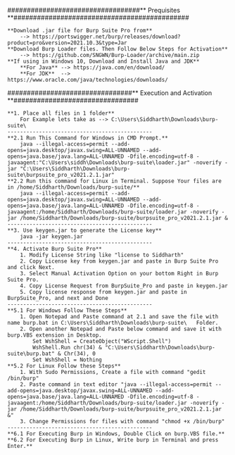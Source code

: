 ##################################** Prequisites **#############################################

	**Download .jar file for Burp Suite Pro from**
		--> https://portswigger.net/burp/releases/download?product=pro&version=2021.10.3&type=Jar
	**Download Burp Loader files. Then Follow Below Steps for Activation**
		--> https://github.com/SNGWN/Burp-Loader/archive/main.zip
	**If using in Windows 10, Download and Install Java and JDK**
		**For Java** --> https://java.com/en/download/
		**For JDK**  --> https://www.oracle.com/java/technologies/downloads/

################################** Execution and Activation **################################
	
	**1. Place all files in 1 folder**
		For Example lets take as --> C:\Users\Siddharth\Downloads\burp-suite\
	----------------------------------------------
	**2.1 Run This Command for Windows in CMD Prompt.**
		java --illegal-access=permit --add-opens=java.desktop/javax.swing=ALL-UNNAMED --add-opens=java.base/java.lang=ALL-UNNAMED -Dfile.encoding=utf-8 -javaagent:"C:\Users\siddh\Downloads\burp-suite\loader.jar" -noverify -jar "C:\Users\Siddharth\Downloads\burp-suite\burpsuite_pro_v2021.2.1.jar"
	**2.2 Run this command for Linux in Terminal. Suppose Your files are in /home/Siddharth/Downloads/burp-suite/**
		java --illegal-access=permit --add-opens=java.desktop/javax.swing=ALL-UNNAMED --add-opens=java.base/java.lang=ALL-UNNAMED -Dfile.encoding=utf-8 -javaagent:/home/Siddharth/Downloads/burp-suite/loader.jar -noverify -jar /home/Siddharth/Downloads/burp-suite/burpsuite_pro_v2021.2.1.jar &
	----------------------------------------------
	**3. Use keygen.jar to generate the License key**
		java -jar keygen.jar
	----------------------------------------------
	**4. Activate Burp Suite Pro**
		1. Modify License String like "license to Siddharth"
		2. Copy License key from keygen.jar and paste in Burp Suite Pro and click Next.
		3. Select Manual Activation Option on your bottom Right in Burp Suite Pro.
		4. Copy License Request from BurpSuite_Pro and paste in keygen.jar
		5. Copy license response from keygen.jar and paste in BurpSuite_Pro, and next and Done
	----------------------------------------------
	**5.1 For Windows Follow These Steps**
		1. Open Notepad and Paste command at 2.1 and save the file with name burp.bat in C:\Users\Siddharth\Downloads\burp-suite\   Folder.
		2. Open another Notepad and Paste below command and save it with burp.VBS extension in Desktop.
			Set WshShell = CreateObject("WScript.Shell")
			WshShell.Run chr(34) & "C:\Users\Siddharth\Downloads\burp-suite\burp.bat" & Chr(34), 0
			Set WshShell = Nothing
	**5.2 For Linux Follow these Steps**
		1. With Sudo Permissions, Create a file with command "gedit /bin/burp"
		2. Paste command in text editor "java --illegal-access=permit --add-opens=java.desktop/javax.swing=ALL-UNNAMED --add-opens=java.base/java.lang=ALL-UNNAMED -Dfile.encoding=utf-8 -javaagent:/home/Siddharth/Downloads/burp-suite/loader.jar -noverify -jar /home/Siddharth/Downloads/burp-suite/burpsuite_pro_v2021.2.1.jar &"
		3. Change Permissions for files with command "chmod +x /bin/burp"
	----------------------------------------------
	**6.1 For Executing Burp in Windows, Double Click on burp.VBS file.**
	**6.2 For Executing Burp in Linux, Write burp in Terminal and press Enter.**
